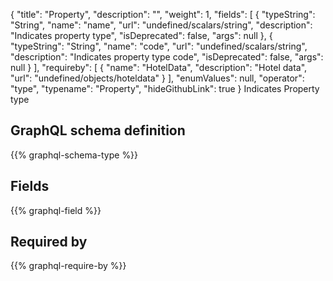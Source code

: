 {
  "title": "Property",
  "description": "",
  "weight": 1,
  "fields": [
    {
      "typeString": "String",
      "name": "name",
      "url": "undefined/scalars/string",
      "description": "Indicates property type",
      "isDeprecated": false,
      "args": null
    },
    {
      "typeString": "String",
      "name": "code",
      "url": "undefined/scalars/string",
      "description": "Indicates property type code",
      "isDeprecated": false,
      "args": null
    }
  ],
  "requireby": [
    {
      "name": "HotelData",
      "description": "Hotel data",
      "url": "undefined/objects/hoteldata"
    }
  ],
  "enumValues": null,
  "operator": "type",
  "typename": "Property",
  "hideGithubLink": true
}
Indicates Property type
## GraphQL schema definition

{{% graphql-schema-type %}}

## Fields

{{% graphql-field %}}

## Required by

{{% graphql-require-by %}}
